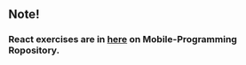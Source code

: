 ## Note!
### React exercises are in <a href='https://github.com/Claudiferock/Mobile-Programming/tree/master/React'>here</a> on Mobile-Programming Ropository.
